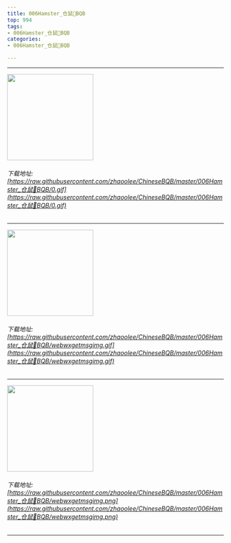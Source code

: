 ```yaml
---
title: 006Hamster_仓鼠🐹BQB
top: 994
tags:
- 006Hamster_仓鼠🐹BQB
categories:
- 006Hamster_仓鼠🐹BQB

---
```


------

<!-- more -->

<img height='200px' style='height:200px;'  src='/ChineseBQB/images/loading.png' data-original=https://raw.githubusercontent.com/zhaoolee/ChineseBQB/master/006Hamster_仓鼠🐹BQB/0.gif /><br/><h6>下载地址: [https://raw.githubusercontent.com/zhaoolee/ChineseBQB/master/006Hamster_仓鼠🐹BQB/0.gif](https://raw.githubusercontent.com/zhaoolee/ChineseBQB/master/006Hamster_仓鼠🐹BQB/0.gif)</h6><hr/><img height='200px' style='height:200px;'  src='/ChineseBQB/images/loading.png' data-original=https://raw.githubusercontent.com/zhaoolee/ChineseBQB/master/006Hamster_仓鼠🐹BQB/webwxgetmsgimg.gif /><br/><h6>下载地址: [https://raw.githubusercontent.com/zhaoolee/ChineseBQB/master/006Hamster_仓鼠🐹BQB/webwxgetmsgimg.gif](https://raw.githubusercontent.com/zhaoolee/ChineseBQB/master/006Hamster_仓鼠🐹BQB/webwxgetmsgimg.gif)</h6><hr/><img height='200px' style='height:200px;'  src='/ChineseBQB/images/loading.png' data-original=https://raw.githubusercontent.com/zhaoolee/ChineseBQB/master/006Hamster_仓鼠🐹BQB/webwxgetmsgimg.png /><br/><h6>下载地址: [https://raw.githubusercontent.com/zhaoolee/ChineseBQB/master/006Hamster_仓鼠🐹BQB/webwxgetmsgimg.png](https://raw.githubusercontent.com/zhaoolee/ChineseBQB/master/006Hamster_仓鼠🐹BQB/webwxgetmsgimg.png)</h6><hr/>